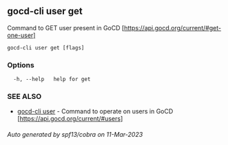 ## gocd-cli user get

Command to GET user present in GoCD [https://api.gocd.org/current/#get-one-user]

```
gocd-cli user get [flags]
```

### Options

```
  -h, --help   help for get
```

### SEE ALSO

* [gocd-cli user](gocd-cli_user.md)	 - Command to operate on users in GoCD [https://api.gocd.org/current/#users]

###### Auto generated by spf13/cobra on 11-Mar-2023
